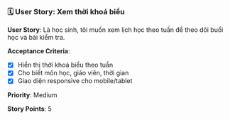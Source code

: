 ### 🗓️ User Story: Xem thời khoá biểu

**User Story**: Là học sinh, tôi muốn xem lịch học theo tuần để theo dõi buổi học và bài kiểm tra.

**Acceptance Criteria**:

- [x] Hiển thị thời khoá biểu theo tuần
- [x] Cho biết môn học, giáo viên, thời gian
- [x] Giao diện responsive cho mobile/tablet

**Priority**: Medium

**Story Points**: 5
